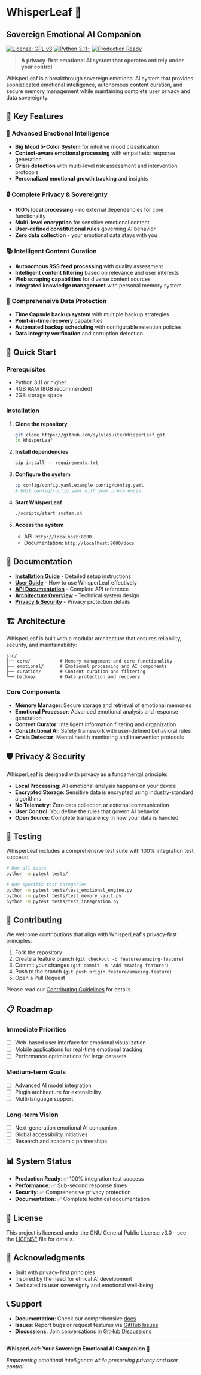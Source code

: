 # WhisperLeaf 🌿
## Sovereign Emotional AI Companion

[![License: GPL v3](https://img.shields.io/badge/License-GPLv3-blue.svg)](https://www.gnu.org/licenses/gpl-3.0)
[![Python 3.11+](https://img.shields.io/badge/python-3.11+-blue.svg)](https://www.python.org/downloads/)
[![Production Ready](https://img.shields.io/badge/status-production%20ready-green.svg)](https://github.com/sylviesuite/WhisperLeaf)

> **A privacy-first emotional AI system that operates entirely under your control**

WhisperLeaf is a breakthrough sovereign emotional AI system that provides sophisticated emotional intelligence, autonomous content curation, and secure memory management while maintaining complete user privacy and data sovereignty.

## 🌟 Key Features

### 🧠 **Advanced Emotional Intelligence**
- **Big Mood 5-Color System** for intuitive mood classification
- **Context-aware emotional processing** with empathetic response generation
- **Crisis detection** with multi-level risk assessment and intervention protocols
- **Personalized emotional growth tracking** and insights

### 🔒 **Complete Privacy & Sovereignty**
- **100% local processing** - no external dependencies for core functionality
- **Multi-level encryption** for sensitive emotional content
- **User-defined constitutional rules** governing AI behavior
- **Zero data collection** - your emotional data stays with you

### 📚 **Intelligent Content Curation**
- **Autonomous RSS feed processing** with quality assessment
- **Intelligent content filtering** based on relevance and user interests
- **Web scraping capabilities** for diverse content sources
- **Integrated knowledge management** with personal memory system

### 💾 **Comprehensive Data Protection**
- **Time Capsule backup system** with multiple backup strategies
- **Point-in-time recovery** capabilities
- **Automated backup scheduling** with configurable retention policies
- **Data integrity verification** and corruption detection

## 🚀 Quick Start

### Prerequisites
- Python 3.11 or higher
- 4GB RAM (8GB recommended)
- 2GB storage space

### Installation

1. **Clone the repository**
   ```bash
   git clone https://github.com/sylviesuite/WhisperLeaf.git
   cd WhisperLeaf
   ```

2. **Install dependencies**
   ```bash
   pip install -r requirements.txt
   ```

3. **Configure the system**
   ```bash
   cp config/config.yaml.example config/config.yaml
   # Edit config/config.yaml with your preferences
   ```

4. **Start WhisperLeaf**
   ```bash
   ./scripts/start_system.sh
   ```

5. **Access the system**
   - API: `http://localhost:8000`
   - Documentation: `http://localhost:8000/docs`

## 📖 Documentation

- **[Installation Guide](docs/INSTALLATION.md)** - Detailed setup instructions
- **[User Guide](docs/USER_GUIDE.md)** - How to use WhisperLeaf effectively
- **[API Documentation](docs/API.md)** - Complete API reference
- **[Architecture Overview](docs/ARCHITECTURE.md)** - Technical system design
- **[Privacy & Security](docs/PRIVACY.md)** - Privacy protection details

## 🏗️ Architecture

WhisperLeaf is built with a modular architecture that ensures reliability, security, and maintainability:

```
src/
├── core/           # Memory management and core functionality
├── emotional/      # Emotional processing and AI components
├── curation/       # Content curation and filtering
└── backup/         # Data protection and recovery
```

### Core Components

- **Memory Manager**: Secure storage and retrieval of emotional memories
- **Emotional Processor**: Advanced emotional analysis and response generation
- **Content Curator**: Intelligent information filtering and organization
- **Constitutional AI**: Safety framework with user-defined behavioral rules
- **Crisis Detector**: Mental health monitoring and intervention protocols

## 🛡️ Privacy & Security

WhisperLeaf is designed with privacy as a fundamental principle:

- **Local Processing**: All emotional analysis happens on your device
- **Encrypted Storage**: Sensitive data is encrypted using industry-standard algorithms
- **No Telemetry**: Zero data collection or external communication
- **User Control**: You define the rules that govern AI behavior
- **Open Source**: Complete transparency in how your data is handled

## 🧪 Testing

WhisperLeaf includes a comprehensive test suite with 100% integration test success:

```bash
# Run all tests
python -m pytest tests/

# Run specific test categories
python -m pytest tests/test_emotional_engine.py
python -m pytest tests/test_memory_vault.py
python -m pytest tests/test_integration.py
```

## 🤝 Contributing

We welcome contributions that align with WhisperLeaf's privacy-first principles:

1. Fork the repository
2. Create a feature branch (`git checkout -b feature/amazing-feature`)
3. Commit your changes (`git commit -m 'Add amazing feature'`)
4. Push to the branch (`git push origin feature/amazing-feature`)
5. Open a Pull Request

Please read our [Contributing Guidelines](CONTRIBUTING.md) for details.

## 📋 Roadmap

### Immediate Priorities
- [ ] Web-based user interface for emotional visualization
- [ ] Mobile applications for real-time emotional tracking
- [ ] Performance optimizations for large datasets

### Medium-term Goals
- [ ] Advanced AI model integration
- [ ] Plugin architecture for extensibility
- [ ] Multi-language support

### Long-term Vision
- [ ] Next-generation emotional AI companion
- [ ] Global accessibility initiatives
- [ ] Research and academic partnerships

## 📊 System Status

- **Production Ready**: ✅ 100% integration test success
- **Performance**: ✅ Sub-second response times
- **Security**: ✅ Comprehensive privacy protection
- **Documentation**: ✅ Complete technical documentation

## 📄 License

This project is licensed under the GNU General Public License v3.0 - see the [LICENSE](LICENSE) file for details.

## 🙏 Acknowledgments

- Built with privacy-first principles
- Inspired by the need for ethical AI development
- Dedicated to user sovereignty and emotional well-being

## 📞 Support

- **Documentation**: Check our comprehensive [docs](docs/)
- **Issues**: Report bugs or request features via [GitHub Issues](https://github.com/sylviesuite/WhisperLeaf/issues)
- **Discussions**: Join conversations in [GitHub Discussions](https://github.com/sylviesuite/WhisperLeaf/discussions)

---

**WhisperLeaf: Your Sovereign Emotional AI Companion** 🌿

*Empowering emotional intelligence while preserving privacy and user control*


